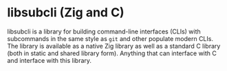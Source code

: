 # libsubcli (Zig and C)

libsubcli is a library for building command-line interfaces (CLIs) with
subcommands in the same style as `git` and other populate modern CLIs.
The library is available as a native Zig library as well as a standard
C library (both in static and shared library form). Anything that can
interface with C and interface with this library.

